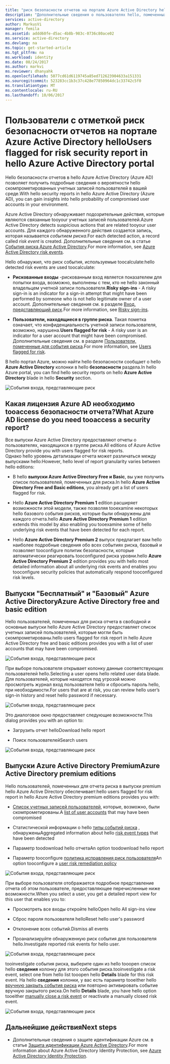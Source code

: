 ```yaml
---
title: "риск безопасности отчетов на портале Azure Active Directory hello с отметкой aaaUsers | Документы Microsoft"
description: "Дополнительные сведения о пользователях hello, помеченных для риск безопасности отчетов на портале Azure Active Directory hello"
services: active-directory
author: MarkusVi
manager: femila
ms.assetid: addd60fe-d5ac-4b8b-983c-0736c80ace02
ms.service: active-directory
ms.devlang: na
ms.topic: get-started-article
ms.tgt_pltfrm: na
ms.workload: identity
ms.date: 08/24/2017
ms.author: markvi
ms.reviewer: dhanyahk
ms.openlocfilehash: 5077cd61d6119745a85ed712623904633a151331
ms.sourcegitcommit: 523283cc1b3c37c428e77850964dc1c33742c5f0
ms.translationtype: MT
ms.contentlocale: ru-RU
ms.lasthandoff: 10/06/2017
---
```

# <a name="users-flagged-for-risk-security-report-in-hello-azure-active-directory-portal"></a><span data-ttu-id="653be-103">Пользователи с отметкой риск безопасности отчетов на портале Azure Active Directory hello</span><span class="sxs-lookup"><span data-stu-id="653be-103">Users flagged for risk security report in hello Azure Active Directory portal</span></span>

<span data-ttu-id="653be-104">Hello безопасности отчетов в hello Azure Active Directory (Azure AD) позволяет получить подробные сведения о вероятности hello скомпрометированных учетных записей пользователей в вашей среде.</span><span class="sxs-lookup"><span data-stu-id="653be-104">With hello security reports in hello Azure Active Directory (Azure AD), you can gain insights into hello probability of compromised user accounts in your environment.</span></span> 

<span data-ttu-id="653be-105">Azure Active Directory обнаруживает подозрительные действия, которые являются связанные tooyour учетных записей пользователей.</span><span class="sxs-lookup"><span data-stu-id="653be-105">Azure Active Directory detects suspicious actions that are related tooyour user accounts.</span></span> <span data-ttu-id="653be-106">Для каждого обнаруженного действия создается запись, которая называется *событием риска*.</span><span class="sxs-lookup"><span data-stu-id="653be-106">For each detected action, a record called *risk event* is created.</span></span> <span data-ttu-id="653be-107">Дополнительные сведения см. в статье [События риска Azure Active Directory](active-directory-identity-protection-risk-events.md).</span><span class="sxs-lookup"><span data-stu-id="653be-107">For more information, see [Azure Active Directory risk events](active-directory-identity-protection-risk-events.md).</span></span> 

<span data-ttu-id="653be-108">Hello обнаружил, что риск события, используемые toocalculate:</span><span class="sxs-lookup"><span data-stu-id="653be-108">hello detected risk events are used toocalculate:</span></span>

- <span data-ttu-id="653be-109">**Рискованные входы** -рискованным вход является показателем для попытки входа, возможно, выполнены с тем, кто не hello законный владельцем учетной записи пользователя.</span><span class="sxs-lookup"><span data-stu-id="653be-109">**Risky sign-ins** - A risky sign-in is an indicator for a sign-in attempt that might have been performed by someone who is not hello legitimate owner of a user account.</span></span> <span data-ttu-id="653be-110">Дополнительные сведения см. в разделе [Вход, представляющий риск](active-directory-identityprotection.md#risky-sign-ins).</span><span class="sxs-lookup"><span data-stu-id="653be-110">For more information, see [Risky sign-ins](active-directory-identityprotection.md#risky-sign-ins).</span></span> 

- <span data-ttu-id="653be-111">**Пользователи, находящиеся в группе риска**. Такая пометка означает, что конфиденциальность учетной записи пользователя, возможно, нарушена.</span><span class="sxs-lookup"><span data-stu-id="653be-111">**Users flagged for risk** - A risky user is an indicator for a user account that might have been compromised.</span></span> <span data-ttu-id="653be-112">Дополнительные сведения см. в разделе [Пользователи, помеченные для события риска](active-directory-identityprotection.md#users-flagged-for-risk).</span><span class="sxs-lookup"><span data-stu-id="653be-112">For more information, see [Users flagged for risk](active-directory-identityprotection.md#users-flagged-for-risk).</span></span>  

<span data-ttu-id="653be-113">В hello портал Azure, можно найти hello безопасности сообщает о hello **Azure Active Directory** колонки в hello **безопасности** раздела.</span><span class="sxs-lookup"><span data-stu-id="653be-113">In hello Azure portal, you can find hello security reports on hello **Azure Active Directory** blade in hello **Security** section.</span></span>  

![События входа, представляющие риск](./media/active-directory-reporting-security-user-at-risk/10.png)



## <a name="what-azure-ad-license-do-you-need-tooaccess-a-security-report"></a><span data-ttu-id="653be-115">Какая лицензия Azure AD необходимо tooaccess безопасности отчета?</span><span class="sxs-lookup"><span data-stu-id="653be-115">What Azure AD license do you need tooaccess a security report?</span></span>  

<span data-ttu-id="653be-116">Все выпуски Azure Active Directory предоставляют отчеты о пользователях, находящихся в группе риска.</span><span class="sxs-lookup"><span data-stu-id="653be-116">All editions of Azure Active Directory provide you with users flagged for risk reports.</span></span>  
<span data-ttu-id="653be-117">Однако hello уровень детализации отчета может различаться между выпусками hello:</span><span class="sxs-lookup"><span data-stu-id="653be-117">However, hello level of report granularity varies between hello editions:</span></span> 

- <span data-ttu-id="653be-118">В hello **выпуски Azure Active Directory Free и Basic**, вы уже получить список пользователей, помеченных для риска.</span><span class="sxs-lookup"><span data-stu-id="653be-118">In hello **Azure Active Directory Free and Basic editions**, you already get a list of users flagged for risk.</span></span> 

- <span data-ttu-id="653be-119">Hello **Azure Active Directory Premium 1** edition расширяет возможности этой модели, также позволяя tooexamine некоторых hello базового события рисков, которые были обнаружены для каждого отчета.</span><span class="sxs-lookup"><span data-stu-id="653be-119">hello **Azure Active Directory Premium 1** edition extends this model by also enabling you tooexamine some of hello underlying risk events that have been detected for each report.</span></span> 

- <span data-ttu-id="653be-120">Hello **Azure Active Directory Premium 2** выпуск предлагает вам hello наиболее подробные сведения обо всех событиях риска, базовый и позволяет tooconfigure политик безопасности, которые автоматически реагировать tooconfigured риска уровни.</span><span class="sxs-lookup"><span data-stu-id="653be-120">hello **Azure Active Directory Premium 2** edition provides you with hello most detailed information about all underlying risk events and enables you tooconfigure security policies that automatically respond tooconfigured risk levels.</span></span>



## <a name="azure-active-directory-free-and-basic-edition"></a><span data-ttu-id="653be-121">Выпуски "Бесплатный" и "Базовый" Azure Active Directory</span><span class="sxs-lookup"><span data-stu-id="653be-121">Azure Active Directory free and basic edition</span></span>

<span data-ttu-id="653be-122">Hello пользователей, помеченных для риска отчета в свободной и основные выпуски hello Azure Active Directory предоставляет список учетных записей пользователей, которые могли быть скомпрометированы.</span><span class="sxs-lookup"><span data-stu-id="653be-122">hello users flagged for risk report in hello Azure Active Directory free and basic editions provides you with a list of user accounts that may have been compromised.</span></span> 


![События входа, представляющие риск](./media/active-directory-reporting-security-user-at-risk/03.png)

<span data-ttu-id="653be-124">При выборе пользователя открывает колонку данные соответствующих пользователей hello.</span><span class="sxs-lookup"><span data-stu-id="653be-124">Selecting a user opens hello related user data blade.</span></span>
<span data-ttu-id="653be-125">Для пользователей, которые находятся под угрозой можно просмотреть журнал вход пользователя hello и сбросить пароль hello, при необходимости.</span><span class="sxs-lookup"><span data-stu-id="653be-125">For users that are at risk, you can review hello user’s sign-in history and reset hello password if necessary.</span></span>

![События входа, представляющие риск](./media/active-directory-reporting-security-user-at-risk/46.png)


<span data-ttu-id="653be-127">Это диалоговое окно предоставляет следующие возможности:</span><span class="sxs-lookup"><span data-stu-id="653be-127">This dialog provides you with an option to:</span></span>

- <span data-ttu-id="653be-128">Загрузить отчет hello</span><span class="sxs-lookup"><span data-stu-id="653be-128">Download hello report</span></span>

- <span data-ttu-id="653be-129">Поиск пользователей</span><span class="sxs-lookup"><span data-stu-id="653be-129">Search users</span></span>

![События входа, представляющие риск](./media/active-directory-reporting-security-user-at-risk/16.png)


## <a name="azure-active-directory-premium-editions"></a><span data-ttu-id="653be-131">Выпуски Azure Active Directory Premium</span><span class="sxs-lookup"><span data-stu-id="653be-131">Azure Active Directory premium editions</span></span>

<span data-ttu-id="653be-132">Hello пользователей, помеченных для отчета риска в выпуски premium hello Azure Active Directory обеспечивает:</span><span class="sxs-lookup"><span data-stu-id="653be-132">hello users flagged for risk report in hello Azure Active Directory premium editions provides you with:</span></span>

- <span data-ttu-id="653be-133">[Список учетных записей пользователей](active-directory-identityprotection.md#users-flagged-for-risk), которые, возможно, были скомпрометированы.</span><span class="sxs-lookup"><span data-stu-id="653be-133">A [list of user accounts](active-directory-identityprotection.md#users-flagged-for-risk) that may have been compromised</span></span> 

- <span data-ttu-id="653be-134">Статистической информации о hello [типы событий риска](active-directory-identity-protection-risk-events.md) , обнаружены</span><span class="sxs-lookup"><span data-stu-id="653be-134">Aggregated information about hello [risk event types](active-directory-identity-protection-risk-events.md) that have been detected</span></span>

- <span data-ttu-id="653be-135">Параметр toodownload hello отчета</span><span class="sxs-lookup"><span data-stu-id="653be-135">An option toodownload hello report</span></span>

- <span data-ttu-id="653be-136">Параметр tooconfigure [политика исправления риск пользователя](active-directory-identityprotection.md#user-risk-security-policy)</span><span class="sxs-lookup"><span data-stu-id="653be-136">An option tooconfigure a [user risk remediation policy](active-directory-identityprotection.md#user-risk-security-policy)</span></span>  


![События входа, представляющие риск](./media/active-directory-reporting-security-user-at-risk/71.png)

<span data-ttu-id="653be-138">При выборе пользователя отображается подробное представление отчета об этом пользователе, предоставляющее перечисленные ниже возможности.</span><span class="sxs-lookup"><span data-stu-id="653be-138">When you select a user, you get a detailed report view for this user that enables you to:</span></span>

- <span data-ttu-id="653be-139">Просмотреть все входы откройте hello</span><span class="sxs-lookup"><span data-stu-id="653be-139">Open hello All sign-ins view</span></span>

- <span data-ttu-id="653be-140">Сброс пароля пользователя hello</span><span class="sxs-lookup"><span data-stu-id="653be-140">Reset hello user's password</span></span>

- <span data-ttu-id="653be-141">Отклонение всех событий.</span><span class="sxs-lookup"><span data-stu-id="653be-141">Dismiss all events</span></span>

- <span data-ttu-id="653be-142">Проанализируйте обнаруженную риск события для пользователя hello.</span><span class="sxs-lookup"><span data-stu-id="653be-142">Investigate reported risk events for hello user.</span></span> 


![События входа, представляющие риск](./media/active-directory-reporting-security-user-at-risk/324.png)


<span data-ttu-id="653be-144">tooinvestigate события риска, выберите один из hello tooopen список hello **сведения** колонку для этого события риска.</span><span class="sxs-lookup"><span data-stu-id="653be-144">tooinvestigate a risk event, select one from hello list tooopen hello **Details** blade for this risk event.</span></span> <span data-ttu-id="653be-145">На hello **сведения** колонки, у вас есть параметр tooeither hello [вручную закрыть события риска](active-directory-identityprotection.md#closing-risk-events-manually) или повторно активировать событие вручную закрытого риска.</span><span class="sxs-lookup"><span data-stu-id="653be-145">On hello **Details** blade, you have hello option tooeither [manually close a risk event](active-directory-identityprotection.md#closing-risk-events-manually) or reactivate a manually closed risk event.</span></span> 


![События входа, представляющие риск](./media/active-directory-reporting-security-user-at-risk/325.png)



## <a name="next-steps"></a><span data-ttu-id="653be-147">Дальнейшие действия</span><span class="sxs-lookup"><span data-stu-id="653be-147">Next steps</span></span>

- <span data-ttu-id="653be-148">Дополнительные сведения о защите идентификации Azure см. в статье [Защита идентификации Azure Active Directory](active-directory-identityprotection.md).</span><span class="sxs-lookup"><span data-stu-id="653be-148">For more information about Azure Active Directory Identity Protection, see [Azure Active Directory Identity Protection](active-directory-identityprotection.md).</span></span>

